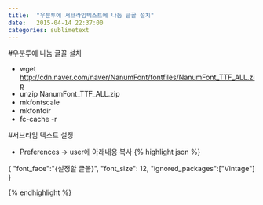 ```yaml
---
title:  "우분투에 서브라임텍스트에 나눔 글꼴 설치"
date:   2015-04-14 22:37:00
categories: sublimetext
---
```


#우분투에 나눔 글꼴 설치

* wget http://cdn.naver.com/naver/NanumFont/fontfiles/NanumFont_TTF_ALL.zip
* unzip NanumFont_TTF_ALL.zip
* mkfontscale
* mkfontdir
* fc-cache -r

#서브라임 텍스트 설정

* Preferences -> user에 아래내용 복사
{% highlight json %}

{
	"font_face":"{설정할 글꼴}",
	"font_size": 12,
	"ignored_packages":["Vintage"]
}

{% endhighlight %}
